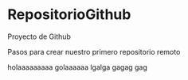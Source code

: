 # RepositorioGithub

Proyecto de Github

Pasos para crear nuestro primero repositorio remoto

holaaaaaaaaa
golaaaaaa
lgalga
gagag
gag
